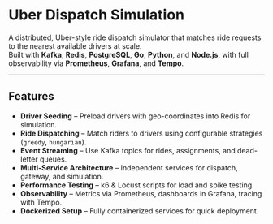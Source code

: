 # Uber Dispatch Simulation

A distributed, Uber-style ride dispatch simulator that matches ride requests to the nearest available drivers at scale.  
Built with **Kafka**, **Redis**, **PostgreSQL**, **Go**, **Python**, and **Node.js**, with full observability via **Prometheus**, **Grafana**, and **Tempo**.

---

## Features

- **Driver Seeding** – Preload drivers with geo-coordinates into Redis for simulation.
- **Ride Dispatching** – Match riders to drivers using configurable strategies (`greedy`, `hungarian`).
- **Event Streaming** – Use Kafka topics for rides, assignments, and dead-letter queues.
- **Multi-Service Architecture** – Independent services for dispatch, gateway, and simulation.
- **Performance Testing** – k6 & Locust scripts for load and spike testing.
- **Observability** – Metrics via Prometheus, dashboards in Grafana, tracing with Tempo.
- **Dockerized Setup** – Fully containerized services for quick deployment.


